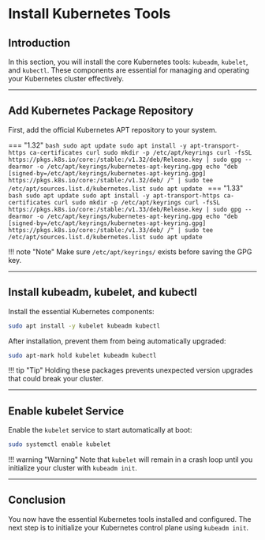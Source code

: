
# Install Kubernetes Tools

## Introduction

In this section, you will install the core Kubernetes tools: `kubeadm`, `kubelet`, and `kubectl`. 
These components are essential for managing and operating your Kubernetes cluster effectively.

---

## Add Kubernetes Package Repository

First, add the official Kubernetes APT repository to your system.

=== "1.32"
    ```bash
    sudo apt update
    sudo apt install -y apt-transport-https ca-certificates curl
    sudo mkdir -p /etc/apt/keyrings
    curl -fsSL https://pkgs.k8s.io/core:/stable:/v1.32/deb/Release.key | sudo gpg --dearmor -o /etc/apt/keyrings/kubernetes-apt-keyring.gpg
    echo "deb [signed-by=/etc/apt/keyrings/kubernetes-apt-keyring.gpg] https://pkgs.k8s.io/core:/stable:/v1.32/deb/ /" | sudo tee /etc/apt/sources.list.d/kubernetes.list
    sudo apt update
    ```
=== "1.33"
    ```bash
    sudo apt update
    sudo apt install -y apt-transport-https ca-certificates curl
    sudo mkdir -p /etc/apt/keyrings
    curl -fsSL https://pkgs.k8s.io/core:/stable:/v1.33/deb/Release.key | sudo gpg --dearmor -o /etc/apt/keyrings/kubernetes-apt-keyring.gpg
    echo "deb [signed-by=/etc/apt/keyrings/kubernetes-apt-keyring.gpg] https://pkgs.k8s.io/core:/stable:/v1.33/deb/ /" | sudo tee /etc/apt/sources.list.d/kubernetes.list
    sudo apt update
    ```
	
!!! note "Note"
    Make sure `/etc/apt/keyrings/` exists before saving the GPG key.

---

## Install kubeadm, kubelet, and kubectl

Install the essential Kubernetes components:

```bash
sudo apt install -y kubelet kubeadm kubectl
```

After installation, prevent them from being automatically upgraded:

```bash
sudo apt-mark hold kubelet kubeadm kubectl
```

!!! tip "Tip"
    Holding these packages prevents unexpected version upgrades that could break your cluster.

---

## Enable kubelet Service

Enable the `kubelet` service to start automatically at boot:

```bash
sudo systemctl enable kubelet
```

!!! warning "Warning"
    Note that `kubelet` will remain in a crash loop until you initialize your cluster with `kubeadm init`.

---

## Conclusion

You now have the essential Kubernetes tools installed and configured. 
The next step is to initialize your Kubernetes control plane using `kubeadm init`.
